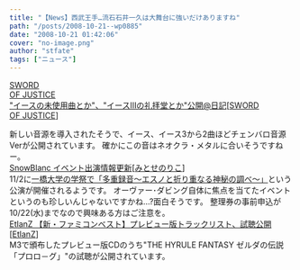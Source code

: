 ```yaml
---
title: "【News】西武王手…流石石井一久は大舞台に強いだけありますね"
path: "/posts/2008-10-21--wp0885"
date: "2008-10-21 01:42:06"
cover: "no-image.png"
author: "stfate"
tags: ["ニュース"]
---
```


<style type="text/css">
<!--
p {white-space: pre-wrap};
-->
</style>

<a class="topics" href="http://soj.seesaa.net/" target="_blank">SWORD OF JUSTICE "イースの未使用曲とか"、"イースⅢの礼拝堂とか"公開@日記</a><span class="junre">[<a href="http://www.soj.razor.jp/" target="_blank">SWORD OF JUSTICE</a>]</span>
<div class="news">新しい音源を導入されたそうで、イース、イース3から2曲ほどチェンバロ音源Verが公開されています。
確かにこの音はネオクラ・メタルに合いそうですねー。</div>
<a class="topics" href="http://www.snowblanc.net/" target="_blank">SnowBlanc イベント出演情報更新</a><span class="junre">[<a href="http://www.snowblanc.net/" target="_blank">みとせのりこ</a>]</span>
<div class="news">11/2に<a href="http://jfn.josuikai.net/student/ikkyosai/sympo/tajurokuon.html" target="_blank">一橋大学の学祭で「多重録音～エスノと折り重なる神秘の調べ～」</a>という公演が開催されるようです。
オーヴァー･ダビング自体に焦点を当てたイベントというのも珍しいんじゃないですかね…?面白そうです。
整理券の事前申込が10/22(水)までなので興味ある方はご注意を。</div>
<a class="topics" href="http://www.etlanz.com/" target="_blank">EtlanZ 【新・ファミコンベスト】プレビュー版トラックリスト、試聴公開</a><span class="junre">[<a href="http://www.etlanz.com/" target="_blank">EtlanZ</a>]</span>
<div class="news">M3で頒布したプレビュー版CDのうち"THE HYRULE FANTASY ゼルダの伝説  「プロロ－グ」"の試聴が公開されています。</div>
